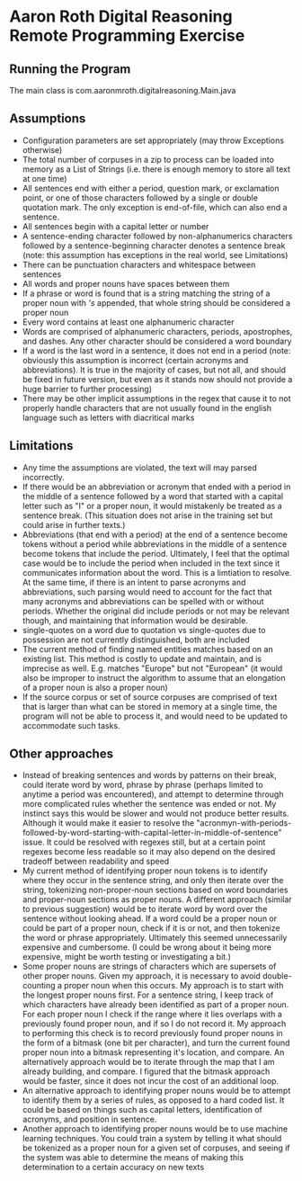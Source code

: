 Aaron Roth Digital Reasoning Remote Programming Exercise
========================================================

Running the Program
-------------------

The main class is com.aaronmroth.digitalreasoning.Main.java

Assumptions
-----------

* Configuration parameters are set appropriately (may throw Exceptions otherwise)
* The total number of corpuses in a zip to process can be loaded into memory as a List of Strings (i.e. there is enough memory to store all text at one time)
* All sentences end with either a period, question mark, or exclamation point, or one of those characters followed by a single or double quotation mark.  The only exception is end-of-file, which can also end a sentence.
* All sentences begin with a capital letter or number
* A sentence-ending character followed by non-alphanumerics characters followed by a sentence-beginning character denotes a sentence break (note: this assumption has exceptions in the real world, see Limitations)
* There can be punctuation characters and whitespace between sentences
* All words and proper nouns have spaces between them
* If a phrase or word is found that is a string matching the string of a proper noun with _'s_ appended, that whole string should be considered a proper noun
* Every word contains at least one alphanumeric character
* Words are comprised of alphanumeric characters, periods, apostrophes, and dashes.  Any other character should be considered a word boundary
* If a word is the last word in a sentence, it does not end in a period (note: obviously this assumption is incorrect (certain acronyms and abbreviations).  It is true in the majority of cases, but not all, and should be fixed in future version, but even as it stands now should not provide a huge barrier to further processing)
* There may be other implicit assumptions in the regex that cause it to not properly handle characters that are not usually found in the english language such as letters with diacritical marks

Limitations
-----------

* Any time the assumptions are violated, the text will may parsed incorrectly.
* If there would be an abbreviation or acronym that ended with a period in the middle of a sentence followed by a word that started with a capital letter such as "I" or a proper noun, it would mistakenly be treated as a sentence break.  (This situation does not arise in the training set but could arise in further texts.)
* Abbreviations (that end with a period) at the end of a sentence become tokens without a period while abbreviations in the middle of a sentence become tokens that include the period.  Ultimately, I feel that the optimal case would be to include the period when included in the text since it communicates information about the word.  This is a limtiation to resolve.  At the same time, if there is an intent to parse acronyms and abbreviations, such parsing would need to account for the fact that many acronyms and abbreviations can be spelled with or without periods.  Whether the original did include periods or not may be relevant though, and maintaining that information would be desirable.
* single-quotes on a word due to quotation vs single-quotes due to possession are not currently distinguished, both are included
* The current method of finding named entities matches based on an existing list.  This method is costly to update and maintain, and is imprecise as well.  E.g. matches "Europe" but not "European" (it would also be improper to instruct the algorithm to assume that an elongation of a proper noun is also a proper noun)
* If the source corpus or set of source corpuses are comprised of text that is larger than what can be stored in memory at a single time, the program will not be able to process it, and would need to be updated to accommodate such tasks.

Other approaches
----------------

* Instead of breaking sentences and words by patterns on their break, could iterate word by word, phrase by phrase (perhaps limited to anytime a period was encountered), and attempt to determine through more complicated rules whether the sentence was ended or not.  My instinct says this would be slower and would not produce better results. Although it would make it easier to resolve the "acronmyn-with-periods-followed-by-word-starting-with-capital-letter-in-middle-of-sentence" issue.  It could be resolved with regexes still, but at a certain point regexes become less readable so it may also depend on the desired tradeoff between readability and speed
* My current method of identifying proper noun tokens is to identify where they occur in the sentence string, and only then iterate over the string, tokenizing non-proper-noun sections based on word boundaries and proper-noun sections as proper nouns.   A different approach (similar to previous suggestion) would be to iterate word by word over the sentence without looking ahead.  If a word could be a proper noun or could be part of a proper noun, check if it is or not, and then tokenize the word or phrase appropriately.   Ultimately this seemed unnecessarily expensive and cumbersome.  (I could be wrong about it being more expensive, might be worth testing or investigating a bit.)
* Some proper nouns are strings of characters which are supersets of other proper nouns.  Given my approach, it is necessary to avoid double-counting a proper noun when this occurs.  My approach is to start with the longest proper nouns first.  For a sentence string, I keep track of which characters have already been identified as part of a proper noun.  For each proper noun I check if the range where it lies overlaps with a previously found proper noun, and if so I do not record it.   My approach to performing this check is to record previously found proper nouns in the form of a bitmask (one bit per character), and turn the current found proper noun into a bitmask representing it's location, and compare.  An alternatively approach would be to iterate through the map that I am already building, and compare.  I figured that the bitmask approach would be faster, since it does not incur the cost of an additional loop.
* An alternative approach to identifying proper nouns would be to attempt to identify them by a series of rules, as opposed to a hard coded list.  It could be based on things such as capital letters, identification of acronyms, and position in sentence.
* Another approach to identifying proper nouns would be to use machine learning techniques.  You could train a system by telling it what should be tokenized as a proper noun for a given set of corpuses, and seeing if the system was able to determine the means of making this determination to a certain accuracy on new texts
